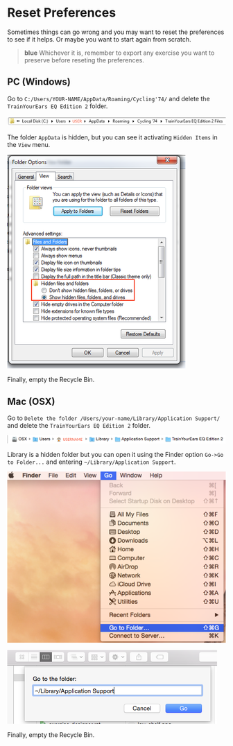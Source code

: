 # Reset Preferences

Sometimes things can go wrong and you may want to reset the preferences to see if it helps. Or maybe you want to start again from scratch.

> **blue** Whichever it is, remember to export any exercise you want to preserve before reseting the preferences.

## PC \(Windows\)

Go to `C:/Users/YOUR-NAME/AppData/Roaming/Cycling'74/` and delete the `TrainYourEars EQ Edition 2` folder.

![](../.gitbook/assets/windows-reset-folder.png)

The folder `AppData` is hidden, but you can see it activating `Hidden Items` in the `View` menu.

![](../.gitbook/assets/hidden-folders.png)

Finally, empty the Recycle Bin.

## Mac \(OSX\)

Go to `Delete the folder /Users/your-name/Library/Application Support/` and delete the `TrainYourEars EQ Edition 2` folder.

![](../.gitbook/assets/osx-reset-folders.png)

Library is a hidden folder but you can open it using the Finder option `Go->Go to Folder...` and entering `~/Library/Application Support`.

![](../.gitbook/assets/go-to-folder.png)

![](../.gitbook/assets/go-to-folder-2.png)

Finally, empty the Recycle Bin.

